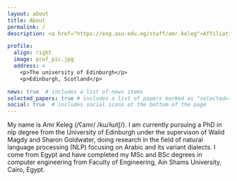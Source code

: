 ```yaml
---
layout: about
title: About
permalink: /
description: <a href="https://eng.asu.edu.eg/staff/amr.keleg">Affiliation</a>

profile:
  align: right
  image: prof_pic.jpg
  address: >
    <p>The university of Edinburgh</p>
    <p>Edinburgh, Scotland</p>

news: true  # includes a list of news items
selected_papers: true # includes a list of papers marked as "selected={true}"
social: true  # includes social icons at the bottom of the page
---
```


My name is Amr Keleg (/ʕamr/ /kɯˈɫɯtʃ/). I am currently pursuing a PhD in nlp degree from the University of Edinburgh under the supervison of Walid Magdy and Sharon Goldwater, doing research in the field of natural language processing (NLP) focusing on Arabic and its variant dialects.
I come from Egypt and have completed my MSc and BSc degrees in computer engineering from Faculty of Engineering, Ain Shams University, Cairo, Egypt.
